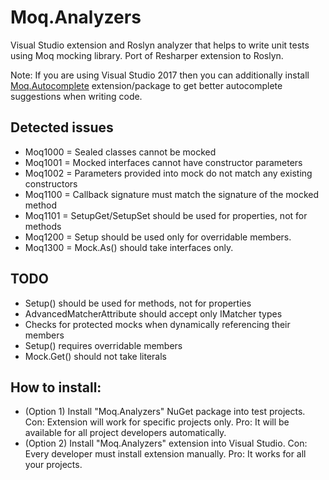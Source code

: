 # Moq.Analyzers

Visual Studio extension and Roslyn analyzer that helps to write unit tests using Moq mocking library. Port of Resharper extension to Roslyn.

Note: If you are using Visual Studio 2017 then you can additionally install [Moq.Autocomplete](https://github.com/Litee/moq.autocomplete) extension/package to get better autocomplete suggestions when writing code.

## Detected issues

* Moq1000 = Sealed classes cannot be mocked
* Moq1001 = Mocked interfaces cannot have constructor parameters
* Moq1002 = Parameters provided into mock do not match any existing constructors
* Moq1100 = Callback signature must match the signature of the mocked method
* Moq1101 = SetupGet/SetupSet should be used for properties, not for methods
* Moq1200 = Setup should be used only for overridable members.
* Moq1300 = Mock.As() should take interfaces only.

## TODO

* Setup() should be used for methods, not for properties
* AdvancedMatcherAttribute should accept only IMatcher types
* Checks for protected mocks when dynamically referencing their members
* Setup() requires overridable members
* Mock.Get() should not take literals
 
## How to install:

* (Option 1) Install "Moq.Analyzers" NuGet package into test projects. Con: Extension will work for specific projects only. Pro: It will be available for all project developers automatically.
* (Option 2) Install "Moq.Analyzers" extension into Visual Studio. Con: Every developer must install extension manually. Pro: It works for all your projects.
